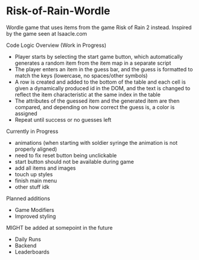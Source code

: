 # Risk-of-Rain-Wordle
Wordle game that uses items from the game Risk of Rain 2 instead. Inspired by the game seen at Isaacle.com

Code Logic Overview (Work in Progress)
- Player starts by selecting the start game button, which automatically generates a random item from the item map in a separate script
- The player enters an item in the guess bar, and the guess is formatted to match the keys (lowercase, no spaces/other symbols)
- A row is created and added to the bottom of the table and each cell is given a dynamically produced id in the DOM, and the
  text is changed to reflect the item characteristic at the same index in the table
- The attributes of the guessed item and the generated item are then compared, and depending on how correct the guess is, a color is assigned
- Repeat until success or no guesses left

Currently in Progress
- animations
  (when starting with soldier syringe the animation is not properly aligned)
- need to fix reset button being unclickable
- start button should not be available during game
- add all items and images
- touch up styles
- finish main menu
- other stuff idk

Planned additions
- Game Modifiers
- Improved styling

MIGHT be added at somepoint in the future
- Daily Runs
- Backend
- Leaderboards

